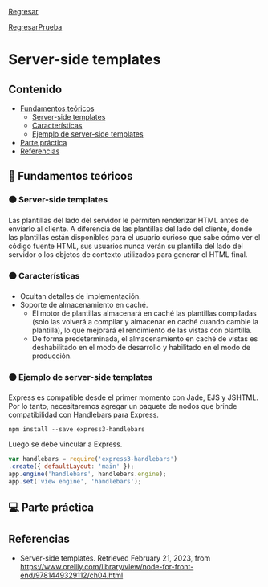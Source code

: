 [Regresar](/CodingBootcampsESPOL-FullStackDeveloper/)

[RegresarPrueba](https://acollaguazo.github.io/CodingBootcampsESPOL-FullStackDeveloper/)

# Server-side templates

## Contenido

- [Fundamentos teóricos](#fundamentos_teoricos)
  - [Server-side templates](#server_side_template)
  - [Características](#caracteristica)
  - [Ejemplo de server-side templates](#ejemplo)
- [Parte práctica](#practica)
- [Referencias](#referencias)

<a name="fundamentos_teoricos"> </a>

## 📑 Fundamentos teóricos

<a name="server_side_template"> </a>

### 🟠 Server-side templates

Las plantillas del lado del servidor le permiten renderizar HTML antes de enviarlo al cliente. A diferencia de las plantillas del lado del cliente, donde las plantillas están disponibles para el usuario curioso que sabe cómo ver el código fuente HTML, sus usuarios nunca verán su plantilla del lado del servidor o los objetos de contexto utilizados para generar el HTML final.

<a name="caracteristica"> </a>

### 🟠 Características

+ Ocultan detalles de implementación.
+ Soporte de almacenamiento en caché.
    + El motor de plantillas almacenará en caché las plantillas compiladas (solo las volverá a compilar y almacenar en caché cuando cambie la plantilla), lo que mejorará el rendimiento de las vistas con plantilla. 
    + De forma predeterminada, el almacenamiento en caché de vistas es deshabilitado en el modo de desarrollo y habilitado en el modo de producción.

<a name="ejemplo"> </a>

### 🟠 Ejemplo de server-side templates

Express es compatible desde el primer momento con Jade, EJS y JSHTML. Por lo tanto, necesitaremos agregar un paquete de nodos que brinde compatibilidad con Handlebars para Express.

```
npm install --save express3-handlebars
```
Luego se debe vincular a Express.

```js
var handlebars = require('express3-handlebars')
.create({ defaultLayout: 'main' });
app.engine('handlebars', handlebars.engine);
app.set('view engine', 'handlebars');
```

<a name="practica"> </a>

## 💻 Parte práctica


<a name="referencias"></a>

## Referencias

* Server-side templates. Retrieved February 21, 2023, from https://www.oreilly.com/library/view/node-for-front-end/9781449329112/ch04.html 